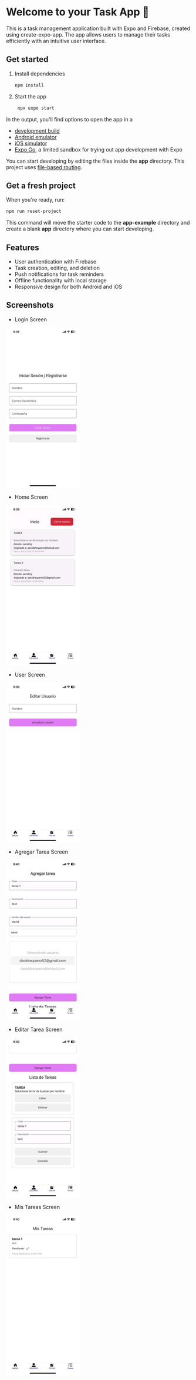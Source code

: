 # Welcome to your Task App 👋

This is a task management application built with Expo and Firebase, created using create-expo-app. The app allows users to manage their tasks efficiently with an intuitive user interface.

## Get started

1. Install dependencies

   ```bash
   npm install
   ```

2. Start the app

   ```bash
    npx expo start
   ```

In the output, you'll find options to open the app in a

- [development build](https://docs.expo.dev/develop/development-builds/introduction/)
- [Android emulator](https://docs.expo.dev/workflow/android-studio-emulator/)
- [iOS simulator](https://docs.expo.dev/workflow/ios-simulator/)
- [Expo Go](https://expo.dev/go), a limited sandbox for trying out app development with Expo

You can start developing by editing the files inside the **app** directory. This project uses [file-based routing](https://docs.expo.dev/router/introduction).

## Get a fresh project

When you're ready, run:

```bash
npm run reset-project
```

This command will move the starter code to the **app-example** directory and create a blank **app** directory where you can start developing.

## Features

 - User authentication with Firebase
 - Task creation, editing, and deletion
 - Push notifications for task reminders
 - Offline functionality with local storage
 - Responsive design for both Android and iOS


## Screenshots

 - Login Screen

<img src="./assets/images/login.jpeg" alt="Login Screen" width="200"/>

 - Home Screen
<img src="./assets/images/tasks.jpeg" alt="Home Screen" width="200"/>

 - User Screen

<img src="./assets/images/user.jpeg" alt="User Screen" width="200"/>

 - Agregar Tarea Screen

 <img src="./assets/images/at.jpeg" alt="Agregar tarea Screen" width="200"/>

 - Editar Tarea Screen

 <img src="./assets/images/et.jpeg" alt="Editar Tarea Screen" width="200"/>

 - Mis Tareas Screen

 <img src="./assets/images/check.jpeg" alt="Check Screen" width="200"/>